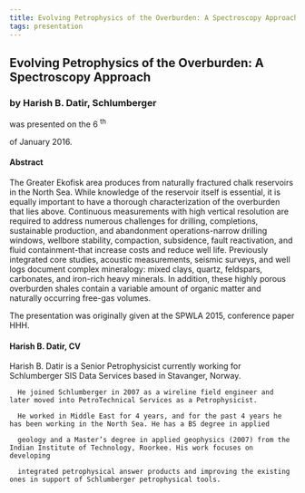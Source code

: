 ```yaml
---
title: Evolving Petrophysics of the Overburden: A Spectroscopy Approach
tags: presentation 
---
```



		
<h2>
Evolving Petrophysics of the Overburden: A Spectroscopy Approach
</h2>

 



		
<h3>
by Harish B. Datir, Schlumberger
</h3>

 



 
<p>
was presented on the 6
<sup>
th
</sup>

 of January 2016.
</p>

	

 
<h4>
Abstract
</h4>



      
<p>
The Greater Ekofisk area produces from naturally fractured chalk reservoirs in the North Sea. While knowledge of the reservoir itself is essential, it is equally important to have a thorough characterization of the overburden that lies above. Continuous measurements with high vertical resolution are required to address numerous challenges for drilling, completions, sustainable production, and abandonment operations-narrow drilling windows, wellbore stability, compaction, subsidence, fault reactivation, and fluid containment-that increase costs and reduce well life. Previously integrated core studies, acoustic measurements, seismic surveys, and well logs document complex mineralogy: mixed clays, quartz, feldspars, carbonates, and iron-rich heavy minerals. In addition, these highly porous overburden shales contain a variable amount of organic matter and naturally occurring free-gas volumes.

</p>

<p>
The presentation was originally given at the SPWLA 2015, conference paper HHH.

</p>





<h4>
Harish B. Datir, CV
</h4>





      
<p>
Harish B. Datir is a Senior Petrophysicist currently working for Schlumberger SIS Data Services based in Stavanger, Norway. 

      He joined Schlumberger in 2007 as a wireline field engineer and later moved into PetroTechnical Services as a Petrophysicist. 

      He worked in Middle East for 4 years, and for the past 4 years he has been working in the North Sea. He has a BS degree in applied 

      geology and a Master’s degree in applied geophysics (2007) from the Indian Institute of Technology, Roorkee. His work focuses on developing 

      integrated petrophysical answer products and improving the existing ones in support of Schlumberger petrophysical tools.

    
</p>



	

